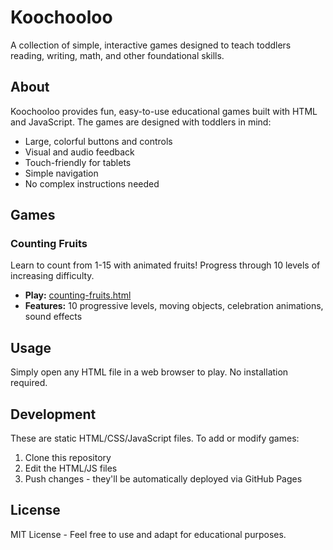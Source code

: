 # Koochooloo

A collection of simple, interactive games designed to teach toddlers reading, writing, math, and other foundational skills.

## About

Koochooloo provides fun, easy-to-use educational games built with HTML and JavaScript. The games are designed with toddlers in mind:

- Large, colorful buttons and controls
- Visual and audio feedback
- Touch-friendly for tablets
- Simple navigation
- No complex instructions needed

## Games

### Counting Fruits
Learn to count from 1-15 with animated fruits! Progress through 10 levels of increasing difficulty.
- **Play:** [counting-fruits.html](counting-fruits.html)
- **Features:** 10 progressive levels, moving objects, celebration animations, sound effects

## Usage

Simply open any HTML file in a web browser to play. No installation required.

## Development

These are static HTML/CSS/JavaScript files. To add or modify games:

1. Clone this repository
2. Edit the HTML/JS files
3. Push changes - they'll be automatically deployed via GitHub Pages

## License

MIT License - Feel free to use and adapt for educational purposes.
